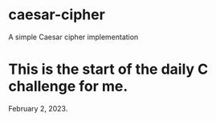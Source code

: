 # caesar-cipher
A simple Caesar cipher implementation

# This is the start of the daily C challenge for me.

February 2, 2023.
